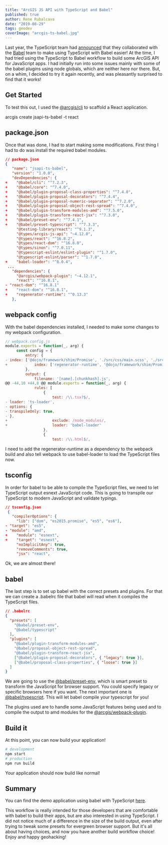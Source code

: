 ```yaml
---
title: "ArcGIS JS API with TypeScript and Babel"
published: true
author: Rene Rubalcava
date: "2019-08-29"
tags: geodev
coverImage: "arcgis-ts-babel.jpg"
---
```


Last year, the TypeScript team had [announced](https://devblogs.microsoft.com/typescript/typescript-and-babel-7/) that they collaborated with the [Babel](https://babeljs.io/) team to make using TypeScript with Babel easier! At the time, I had tried using the TypeScript to Babel workflow to build some ArcGIS API for JavaScript apps. I had initially run into some issues mainly with some of the babel plugins using node globals, which are neither here nor there. But, on a whim, I decided to try it again recently, and was pleasantly surprised to find that it works!

## Get Started

To test this out, I used the [@arcgis/cli](https://github.com/Esri/arcgis-js-cli) to scaffold a React application.

arcgis create jsapi-ts-babel -t react

## package.json

Once that was done, I had to start making some modifications. First thing I had to do was install the required babel modules.

```json
// package.json 
{
   "name": "jsapi-ts-babel",
   "version": "1.0.0",
   "devDependencies": {
+    "@babel/cli": "^7.2.3",
+    "@babel/core": "^7.4.0",
+    "@babel/plugin-proposal-class-properties": "^7.4.0",
+    "@babel/plugin-proposal-decorators": "^7.4.4",
+    "@babel/plugin-proposal-numeric-separator": "^7.2.0",
+    "@babel/plugin-proposal-object-rest-spread": "^7.4.0",
+    "@babel/plugin-transform-modules-amd": "^7.5.0",
+    "@babel/plugin-transform-react-jsx": "^7.3.0",
+    "@babel/preset-env": "^7.4.1",
+    "@babel/preset-typescript": "^7.3.3",
     "@testing-library/react": "^9.1.3",
     "@types/arcgis-js-api": "~4.12.0",
     "@types/react": "^16.8.2",
     "@types/react-dom": "^16.8.0",
     "@types/sinon": "^7.0.11",
     "@typescript-eslint/eslint-plugin": "^1.7.0",
     "@typescript-eslint/parser": "^1.7.0",
+    "babel-loader": "^8.0.4",
 ...
   "dependencies": {
     "@arcgis/webpack-plugin": "~4.12.1",
     "react": "^16.8.1",
- "react-dom": "^16.8.1"
+    "react-dom": "^16.8.1",
+    "regenerator-runtime": "^0.13.3"
   },
```

## webpack config

With the babel dependencies installed, I needed to make some changes to my webpack configuration.

```js
// webpack.config.js 
module.exports = function(_, arg) {
     const config = {
         entry: {
- index: ['@dojo/framework/shim/Promise', './src/css/main.scss', './src/worker-config.ts', './src/index.tsx'],
+            index: ['regenerator-runtime', '@dojo/framework/shim/Promise', './src/css/main.scss', './src/worker-config.ts', './src/index.tsx'],
         },
         output: {
             filename: '[name].[chunkhash].js',
@@ -44,10 +44,8 @@ module.exports = function(_, arg) {
             rules: [
                 {
                     test: /\\.tsx?$/,
- loader: 'ts-loader',
- options: {
- transpileOnly: true,
- },
+                    exclude: /node_modules/,
+                    loader: 'babel-loader'
                 },
                 {
                     test: /\\.html$/,
```

I need to add the regenerator-runtime as a dependency to the webpack build and also tell webpack to use babel-loader to load the TypeScript files now.

## tsconfig

In order for babel to be able to compile the TypeScript files, we need to let TypeScript output esnext JavaScript code. This is going to transpile our TypeScript to modern JavaScript and validate typings.

```json
// tsconfig.json
 {
   "compilerOptions": {
     "lib": ["dom", "es2015.promise", "es5", "es6"],
- "target": "es5",
- "module": "amd",
+    "module": "esnext",
+    "target": "esnext",
     "noImplicitAny": true,
     "removeComments": true,
     "jsx": "react",
```

Ok, we are almost there!

## babel

The last step is to set up babel with the correct presets and plugins. For that we can create a .babelrc file that babel will read when it compiles the TypeScript files.

```json
// .babelrc
{
  "presets": [
    "@babel/preset-env",
    "@babel/typescript"
  ],
  "plugins": [
    "@babel/plugin-transform-modules-amd",
    "@babel/proposal-object-rest-spread",
    "@babel/plugin-transform-react-jsx",
    ["@babel/plugin-proposal-decorators", { "legacy": true }],
    ["@babel/proposal-class-properties", { "loose": true }]
  ]
}
```

We are going to use the [@babel/preset-env,](https://babeljs.io/docs/en/babel-preset-env) which is smart preset to transform the JavaScript for browser support. You could specify legacy or specific browsers here if you want. The next important one is [@babel/typescript](https://babeljs.io/docs/en/babel-preset-typescript). This will let babel compile your typescript for you!

The plugins used are to handle some JavaScript features being used and to compile the output to amd modules for the [@arcgis/webpack-plugin](https://github.com/Esri/arcgis-webpack-plugin).

## Build it

At this point, you can now build your application!

```bash
# development
npm start
# production
npm run build
```

Your application should now build like normal!

## Summary

You can find the demo application using babel with TypeScript [here](https://github.com/odoe/jsapi-babel-typescript).

This workflow is really intended for those developers that are comfortable with babel to build their apps, but are also interested in using TypeScript. I did not notice much of a difference in the size of the build output, even after trying to tweak some presets for evergreen browser support. But it's all about having choices, and now you have another build workflow choice! Enjoy and happy geohacking!
